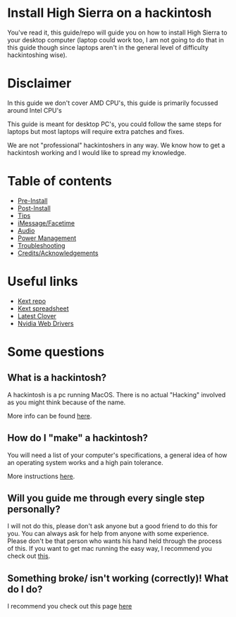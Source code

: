 # Install High Sierra on a hackintosh

You've read it, this guide/repo will guide you on how to install High Sierra to your desktop computer (laptop could work too, I am not going to do that in this guide though since laptops aren't in the general 
level of difficulty hackintoshing wise).

# Disclaimer

In this guide we don't cover AMD CPU's, this guide is primarily focussed around Intel CPU's

This guide is meant for desktop PC's, you could follow the same steps for laptops but most laptops will require extra patches and fixes.

We are not "professional" hackintoshers in any way. We know how to get a hackintosh working and I would like to spread my knowledge.

# Table of contents
* [Pre-Install](../master/Pre-Install.md)
* [Post-Install](../master/Post-Install.md)
* [Tips](../master/Tips.md)
* [iMessage/Facetime](../master/iMessage.md)
* [Audio](../master/Audio.md)
* [Power Management](../master/Speedstep.md)
* [Troubleshooting](../master/Troubleshooting.md)
* [Credits/Acknowledgements](../master/Credit.md)

# Useful links
* [Kext repo](https://1drv.ms/f/s!AiP7m5LaOED-mo9XA4Ml-69cwAsikQ)
* [Kext spreadsheet](http://docs.google.com/spreadsheets/d/1WQ87XQKgJVPPub_CbjoHsUscgyxrGg3DWzZz7Nnf_RU/)
* [Latest Clover](https://github.com/Dids/clover-builder/releases/latest)
* [Nvidia Web Drivers](https://cookiemonster.pro/nvidia_driver_table)

# Some questions

## What is a hackintosh?

A hackintosh is a pc running MacOS. There is no actual "Hacking" involved as you might think because of the name. 

More info can be found [here](https://www.lifewire.com/what-is-hackintosh-832719).

## How do I "make" a hackintosh?

You will need a list of your computer's specifications, a general idea of how an operating system works and a high pain tolerance.

More instructions [here](../master/Pre-Install.md).

## Will you guide me through every single step personally?

I will not do this, please don't ask anyone but a good friend to do this for you. You can always ask for help from anyone with some experience. Please don't be that person who wants his hand held through the process of this. If you want to get mac running the easy way, I recommend you check out [this](https://www.apple.com/mac/).

## Something broke/ isn't working (correctly)! What do I do?

I recommend you check out this page [here](../master/Troubleshooting.md)
